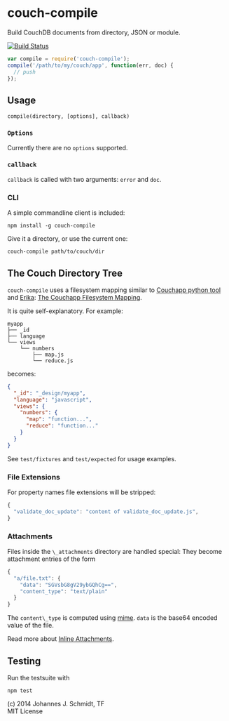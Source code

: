 # couch-compile
Build CouchDB documents from directory, JSON or module.

[![Build Status](https://secure.travis-ci.org/jo/couch-compile.png?branch=master)](http://travis-ci.org/jo/couch-compile)

```js
var compile = require('couch-compile');
compile('/path/to/my/couch/app', function(err, doc) {
  // push
});
```

## Usage
`compile(directory, [options], callback)`

### `Options`
Currently there are no `options` supported.

### `callback`
`callback` is called with two arguments: `error` and `doc`.

### CLI
A simple commandline client is included:
```shell
npm install -g couch-compile
```

Give it a directory, or use the current one:
```shell
couch-compile path/to/couch/dir
```


## The Couch Directory Tree
`couch-compile` uses a filesystem mapping similar to [Couchapp python tool](http://couchapp.org/page/couchapp-python)
and [Erika](https://github.com/benoitc/erica):
[The Couchapp Filesystem Mapping](http://couchapp.org/page/filesystem-mapping).

It is quite self-explanatory. For example:

```shell
myapp
├── _id
├── language
└── views
    └── numbers
        ├── map.js
        └── reduce.js
```

becomes:
```json
{
  "_id": "_design/myapp",
  "language": "javascript",
  "views": {
    "numbers": {
      "map": "function...",
      "reduce": "function..."
    }
  }
}
```

See `test/fixtures` and `test/expected` for usage examples.

### File Extensions
For property names file extensions will be stripped:

```js
{
  "validate_doc_update": "content of validate_doc_update.js",
}
```

### Attachments
Files inside the `\_attachments` directory are handled special:
They become attachment entries of the form

```js
{
  "a/file.txt": {
    "data": "SGVsbG8gV29ybGQhCg==",
    "content_type": "text/plain"
  }
}
```

The `content\_type` is computed using [mime](https://github.com/broofa/node-mime).
`data` is the base64 encoded value of the file.

Read more about [Inline Attachments](http://wiki.apache.org/couchdb/HTTP_Document_API#Inline_Attachments).


## Testing
Run the testsuite with
```shell
npm test
```

(c) 2014 Johannes J. Schmidt, TF  
MIT License
